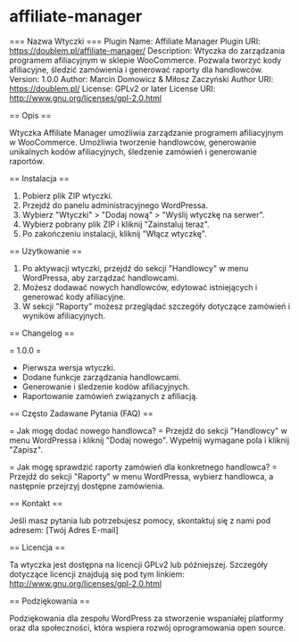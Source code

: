 # affiliate-manager

=== Nazwa Wtyczki ===
Plugin Name: Affiliate Manager
Plugin URI: https://doublem.pl/affiliate-manager/
Description: Wtyczka do zarządzania programem afiliacyjnym w sklepie WooCommerce. Pozwala tworzyć kody afiliacyjne, śledzić zamówienia i generować raporty dla handlowców.
Version: 1.0.0
Author: Marcin Domowicz & Miłosz Zaczyński
Author URI: https://doublem.pl/
License: GPLv2 or later
License URI: http://www.gnu.org/licenses/gpl-2.0.html

== Opis ==

Wtyczka Affiliate Manager umożliwia zarządzanie programem afiliacyjnym w WooCommerce. Umożliwia tworzenie handlowców, generowanie unikalnych kodów afiliacyjnych, śledzenie zamówień i generowanie raportów.

== Instalacja ==

1. Pobierz plik ZIP wtyczki.
2. Przejdź do panelu administracyjnego WordPressa.
3. Wybierz "Wtyczki" > "Dodaj nową" > "Wyślij wtyczkę na serwer".
4. Wybierz pobrany plik ZIP i kliknij "Zainstaluj teraz".
5. Po zakończeniu instalacji, kliknij "Włącz wtyczkę".

== Użytkowanie ==

1. Po aktywacji wtyczki, przejdź do sekcji "Handlowcy" w menu WordPressa, aby zarządzać handlowcami.
2. Możesz dodawać nowych handlowców, edytować istniejących i generować kody afiliacyjne.
3. W sekcji "Raporty" możesz przeglądać szczegóły dotyczące zamówień i wyników afiliacyjnych.

== Changelog ==

= 1.0.0 =
* Pierwsza wersja wtyczki.
* Dodane funkcje zarządzania handlowcami.
* Generowanie i śledzenie kodów afiliacyjnych.
* Raportowanie zamówień związanych z afiliacją.

== Często Zadawane Pytania (FAQ) ==

= Jak mogę dodać nowego handlowca? =
Przejdź do sekcji "Handlowcy" w menu WordPressa i kliknij "Dodaj nowego". Wypełnij wymagane pola i kliknij "Zapisz".

= Jak mogę sprawdzić raporty zamówień dla konkretnego handlowca? =
Przejdź do sekcji "Raporty" w menu WordPressa, wybierz handlowca, a następnie przejrzyj dostępne zamówienia.

== Kontakt ==

Jeśli masz pytania lub potrzebujesz pomocy, skontaktuj się z nami pod adresem: [Twój Adres E-mail]

== Licencja ==

Ta wtyczka jest dostępna na licencji GPLv2 lub późniejszej. Szczegóły dotyczące licencji znajdują się pod tym linkiem: http://www.gnu.org/licenses/gpl-2.0.html

== Podziękowania ==

Podziękowania dla zespołu WordPress za stworzenie wspaniałej platformy oraz dla społeczności, która wspiera rozwój oprogramowania open source.

